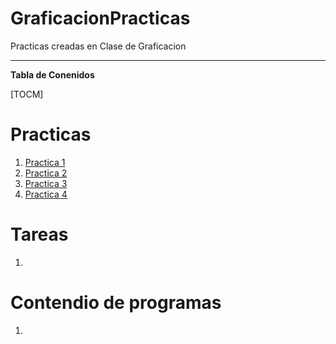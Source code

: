 # GraficacionPracticas
Practicas creadas en Clase de Graficacion

--------------


**Tabla de Conenidos**

[TOCM]


# Practicas
1. [Practica 1](https://github.com/Fatake/GraficacionPracticas/tree/master/Practica%202)
2. [Practica 2](https://github.com/Fatake/GraficacionPracticas/tree/master/Practica%202)
3. [Practica 3](https://github.com/Fatake/GraficacionPracticas/tree/master/Practica%203)
4. [Practica 4](https://github.com/Fatake/GraficacionPracticas/tree/master/Practica%204)

# Tareas
1. 

# Contendio de programas
1. 
